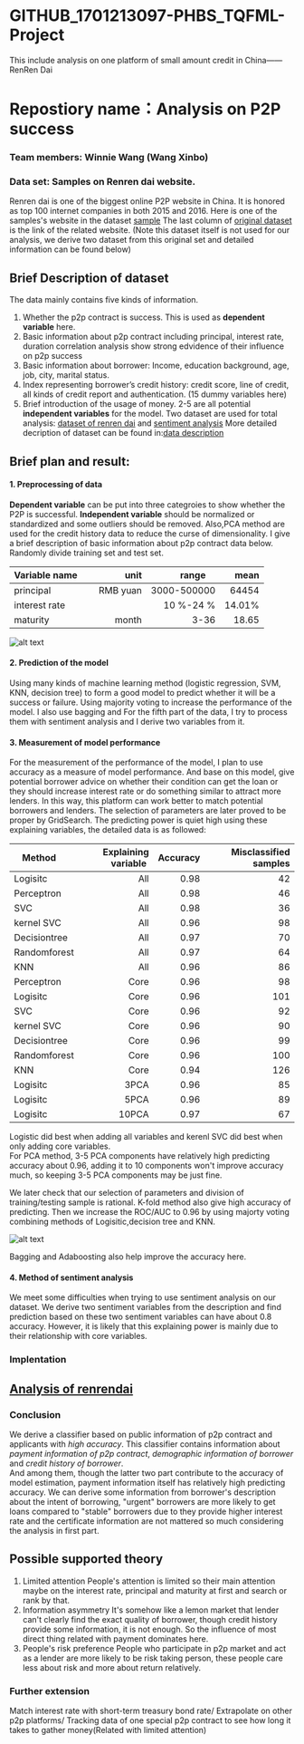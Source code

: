 # GITHUB_1701213097-PHBS_TQFML-Project
This include analysis on one platform of small amount credit in China——RenRen Dai
# Repostiory name：Analysis on P2P success 
### Team members: Winnie Wang (Wang Xinbo)
### Data set: Samples on Renren dai website. 
Renren dai is one of the biggest online P2P website in China. It is honored as top 100 internet companies in both 2015 and 2016.
Here is one of the samples's website in the dataset [sample](http://www.renrendai.com/lend/detailPage.action?loanId=203002
)  The last column of [original dataset](https://github.com/kylinanddragon/GITHUB_1701213097-PHBS_TQFML-Project/blob/master/dataset%20of%20Renren%20Dai.xls) is the link of the related website. (Note this dataset itself is not used for our analysis, we derive two dataset from this original set and detailed information can be found below)

## Brief Description of dataset
The data mainly contains five kinds of information.
1.	Whether the p2p contract is success. This is used as **dependent variable** here.
2.	Basic information about p2p contract including principal, interest rate,
duration
correlation analysis show strong edvidence of their influence on p2p success
3.	Basic information about borrower: Income, education background, age, job, city, marital status.
4.	Index representing borrower’s credit history: credit score, line of credit, all kinds of credit report and authentication. (15 dummy variables here)
5.	Brief introduction of the usage of money. 
2-5 are all potential **independent variables** for the model.
Two dataset are used for total analysis: [dataset of renren dai](https://github.com/kylinanddragon/GITHUB_1701213097-PHBS_TQFML-Project/blob/master/dataset%20of%20renren%20dai.csv) and [sentiment analysis](https://github.com/kylinanddragon/GITHUB_1701213097-PHBS_TQFML-Project/blob/master/sentiment%20analysis.csv)
More detailed decription of dataset can be found in:[data description](https://github.com/kylinanddragon/GITHUB_1701213097-PHBS_TQFML-Project/blob/master/data%20description)

## Brief plan and result:
#### 1. Preprocessing of data

**Dependent variable** can be put into three categroies to show whether the P2P is successful. 
**Independent variable** should be normalized or standardized and some outliers should be removed. Also,PCA method are used for the credit history data to reduce the curse of dimensionality. I give a brief description of basic information about p2p contract data below.
Randomly divide training set and test set.

| Variable name      |  unit  |  range     | mean  |
| -------------      |-------:|-----------:|------:|
| principal          |RMB yuan| 3000-500000| 64454 |
| interest rate      |        | 10 %-24 %  | 14.01%|
| maturity           |  month |    3-36    |  18.65|

![alt text](https://github.com/kylinanddragon/GITHUB_1701213097-PHBS_TQFML-Project/blob/master/relationship.png)

#### 2. Prediction of the model 
Using many kinds of machine learning method (logistic regression, SVM, KNN, decision tree) to form a good model to predict whether it will be a success or failure. Using majority voting to increase the performance of the model. 
I also use bagging and 
For the fifth part of the data, I try to process them with sentiment analysis and I derive two variables from it.

#### 3. Measurement of model performance
For the measurement of the performance of the model, I plan to use accuracy as a measure of model performance. And base on this model, give potential borrower advice on whether their condition can get the loan or they should increase interest rate or do something similar to attract more lenders. In this way, this platform can work better to match potential borrowers and lenders. The selection of parameters are later proved to be proper by GridSearch. 
The predicting power is quiet high using these explaining variables, the detailed data is as followed:

| Method      | Explaining variable | Accuracy | Misclassified samples|
| ----------- |--------------------:|---------:|---------------------:|
|  Logisitc   |         All         |   0.98   |         42           |
|  Perceptron |         All         |   0.98   |         46           |
|  SVC        |         All         |   0.98   |         36           |
|  kernel SVC |         All         |   0.96   |         98           |
|Decisiontree |         All         |   0.97   |         70           |
|Randomforest |         All         |   0.97   |         64           |
|  KNN        |         All         |   0.96   |         86           |
|  Perceptron |         Core        |   0.96   |         98           |
|  Logisitc   |         Core        |   0.96   |         101          |
|  SVC        |         Core        |   0.96   |         92           |
|  kernel SVC |         Core        |   0.96   |         90           |
|Decisiontree |         Core        |   0.96   |         99           |
|Randomforest |         Core        |   0.96   |         100          |
|  KNN        |         Core        |   0.94   |         126          |
|  Logisitc   |         3PCA        |   0.96   |         85           |
|  Logisitc   |         5PCA        |   0.96   |         89           |
|  Logisitc   |         10PCA       |   0.97   |         67           |

Logistic did best when adding all variables and kerenl SVC did best when only adding core variables.                                   
For PCA method, 3-5 PCA components have relatively high predicting accuracy about 0.96, adding it to 10 components won't improve accuracy much, so keeping 3-5 PCA components may be just fine.

We later check that our selection of parameters and division of training/testing sample is rational.
K-fold method also give high accuracy of predicting.
Then we increase the ROC/AUC to 0.96 by using majorty voting combining methods of Logisitic,decision tree and KNN.

![alt text](https://github.com/kylinanddragon/GITHUB_1701213097-PHBS_TQFML-Project/blob/master/ROC%20AUC%20curve.png)

Bagging and Adaboosting also help improve the accuracy here.

#### 4. Method of sentiment analysis
We meet some difficulties when trying to use sentiment analysis on our dataset. We derive two sentiment variables from the description and find prediction based on these two sentiment variables can have about 0.8 accuracy. However, it is likely that this explaining power is mainly due to their relationship with core variables.

### Implentation 
## [Analysis of renrendai](https://github.com/kylinanddragon/GITHUB_1701213097-PHBS_TQFML-Project/blob/master/Analysis%20of%20renrendai.ipynb)

### Conclusion
We derive a classifier based on public information of p2p contract and applicants with *high accuracy*. This classifier contains information about *payment information of p2p contract*, *demographic information of borrower* and *credit history of borrower*.<br> And among them, though the latter two part contribute to the accuracy of model estimation, payment information itself has relatively high predicting accuracy. 
We can derive some information from borrower's description about the intent of borrowing, "urgent" borrowers are more likely to get loans compared to "stable" borrowers due to they provide higher interest rate and the certificate information are not mattered so much considering the analysis in first part.

## Possible supported theory
1. Limited attention
People's attention is limited so their main attention maybe on the interest rate, principal and maturity at first and search or rank by that. 
2. Information asymmetry
It's somehow like a lemon market that lender can't clearly find the exact quality of borrower, though credit history provide some information, it is not enough. So the influence of most direct thing related with payment dominates here.
3. People's risk preference
People who participate in p2p market and act as a lender are more likely to be risk taking person, these people care less about risk and more about return relatively.

### Further extension
Match interest rate with short-term treasury bond rate/ Extrapolate on other p2p platforms/ Tracking data of one special p2p contract to see how long it takes to gather money(Related with limited attention)
